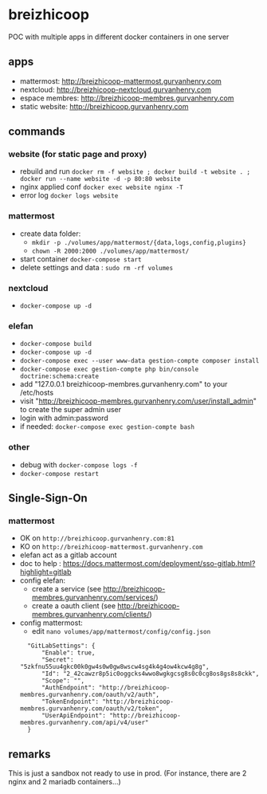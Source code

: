 # breizhicoop

POC with multiple apps in different docker containers in one server

## apps
- mattermost: http://breizhicoop-mattermost.gurvanhenry.com 
- nextcloud: http://breizhicoop-nextcloud.gurvanhenry.com
- espace membres: http://breizhicoop-membres.gurvanhenry.com
- static website: http://breizhicoop.gurvanhenry.com

## commands

### website (for static page and proxy)
- rebuild and run `docker rm -f website ; docker build -t website . ; docker run --name website -d -p 80:80 website`
- nginx applied conf `docker exec website nginx -T`
- error log `docker logs website`

### mattermost 
- create data folder: 
  - `mkdir -p ./volumes/app/mattermost/{data,logs,config,plugins}`
  - `chown -R 2000:2000 ./volumes/app/mattermost/`
- start container `docker-compose start`
- delete settings and data : `sudo rm -rf volumes`

### nextcloud
- `docker-compose up -d`

### elefan
- `docker-compose build`
- `docker-compose up -d`
- `docker-compose exec --user www-data gestion-compte composer install`
- `docker-compose exec gestion-compte php bin/console doctrine:schema:create`
- add "127.0.0.1 breizhicoop-membres.gurvanhenry.com" to your /etc/hosts
- visit "http://breizhicoop-membres.gurvanhenry.com/user/install_admin" to create the super admin user
- login with admin:password
- if needed: `docker-compose exec gestion-compte bash`

### other
- debug with `docker-compose logs -f`
- `docker-compose restart`

## Single-Sign-On

### mattermost
- OK on `http://breizhicoop.gurvanhenry.com:81`
- KO on `http://breizhicoop-mattermost.gurvanhenry.com`
- elefan act as a gitlab account 
- doc to help : https://docs.mattermost.com/deployment/sso-gitlab.html?highlight=gitlab
- config elefan:
  - create a service (see http://breizhicoop-membres.gurvanhenry.com/services/)
  - create a oauth client (see http://breizhicoop-membres.gurvanhenry.com/clients/)
- config mattermost:
  - edit `nano volumes/app/mattermost/config/config.json` 
  ```
    "GitLabSettings": {
        "Enable": true,
        "Secret": "5zkfnu55uu4gkc00k0gw4s0w0gw8wscw4sg4k4g4ow4kcw4g8g",
        "Id": "2_42cawzr8p5ic0oggcks4wwo8wgkgcsg8s0c0cg8os8gs8s8ckk",
        "Scope": "",
        "AuthEndpoint": "http://breizhicoop-membres.gurvanhenry.com/oauth/v2/auth",
        "TokenEndpoint": "http://breizhicoop-membres.gurvanhenry.com/oauth/v2/token",
        "UserApiEndpoint": "http://breizhicoop-membres.gurvanhenry.com/api/v4/user"
    }
    ```

## remarks
This is just a sandbox not ready to use in prod. (For instance, there are 2 nginx and 2 mariadb containers...)